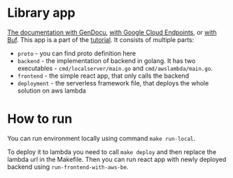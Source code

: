 # Library app

[The documentation with GenDocu](https://doc.gendocu.com/gendocu/api/LibraryApp), [with Google Cloud Endpoints](https://endpointsportal.gendocu-example.cloud.goog/), or [with Buf](https://buf.build/gendocu/library-app). This app is a part of the [tutorial](https://blog.gendocu.com/posts/grpc-web-on-aws/). It consists of multiple parts:
- `proto` - you can find proto definition here
- `backend` - the implementation of backend in golang. It has two executables - `cmd/localserver/main.go` and `cmd/awslambda/main.go`.
- `frontend` - the simple react app, that only calls the backend
- `deployment` - the serverless framework file, that deploys the whole solution on aws lambda



# How to run

You can run environment locally using command `make run-local`. 

To deploy it to lambda you need to call `make deploy` and then replace the lambda url in the Makefile.
Then you can run react app with newly deployed backend using `run-frontend-with-aws-be`.

